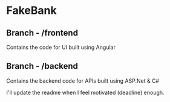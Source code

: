 # FakeBank

## Branch - /frontend

Contains the code for UI built using Angular

## Branch - /backend

Contains the backend code for APIs built using ASP.Net & C#

I'll update the readme when I feel motivated (deadline) enough.

